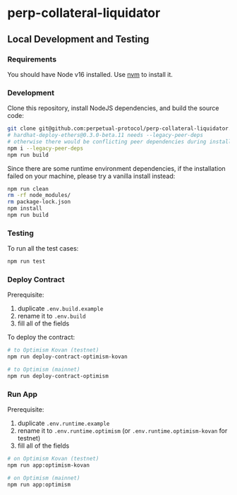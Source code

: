 # perp-collateral-liquidator

## Local Development and Testing

### Requirements

You should have Node v16 installed. Use [nvm](https://github.com/nvm-sh/nvm) to install it.

### Development

Clone this repository, install NodeJS dependencies, and build the source code:

```bash
git clone git@github.com:perpetual-protocol/perp-collateral-liquidator.git
# hardhat-deploy-ethers@0.3.0-beta.11 needs --legacy-peer-deps
# otherwise there would be conflicting peer dependencies during installation
npm i --legacy-peer-deps
npm run build
```

Since there are some runtime environment dependencies, if the installation failed on your machine, please try a vanilla install instead:

```bash
npm run clean
rm -rf node_modules/
rm package-lock.json
npm install
npm run build
```

### Testing

To run all the test cases:

```bash
npm run test
```

### Deploy Contract

Prerequisite:
1. duplicate `.env.build.example`
2. rename it to `.env.build`
3. fill all of the fields

To deploy the contract:

```bash
# to Optimism Kovan (testnet)
npm run deploy-contract-optimism-kovan

# to Optimism (mainnet)
npm run deploy-contract-optimism
```

### Run App

Prerequisite:
1. duplicate `.env.runtime.example`
2. rename it to `.env.runtime.optimism` (or `.env.runtime.optimism-kovan` for testnet)
3. fill all of the fields

```bash
# on Optimism Kovan (testnet)
npm run app:optimism-kovan

# on Optimism (mainnet)
npm run app:optimism
```
